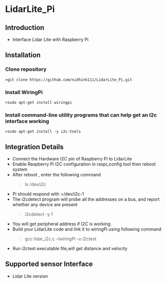 # LidarLite_Pi

## Introduction

- Interface Lidar Lite with Raspberry Pi

## Installation

### Clone repository
	>git clone https://github.com/nidhink111/LidarLite_Pi.git
### Install WiringPi
	>sudo apt-get install wiringpi
### Install command-line utility programs that can help get an I2c interface working
	>sudo apt-get install -y i2c-tools
	
## Integration Details

- Connect the Hardware I2C pin of Raspberry Pi to LidarLite
- Enable Raspberry Pi I2C configuration in raspi_config tool then reboot system
- After reboot , enter the following command
	>ls /dev/*i2c*
- Pi should respond with  >/dev/i2c-1
- The i2cdetect program will probe all the addresses on  a bus, and report whether 	any 	device are present
	>i2cdetect -y 1
- You will get peripheral address if I2C is working.
- Build your LidarLite code and link it to wiringPi using following command
	>gcc lidar_i2c.c -lwiringPi -o i2ctest
- Run i2ctest executable file,will get distance and velocity

## Supported sensor Interface

- Lidar Lite version
